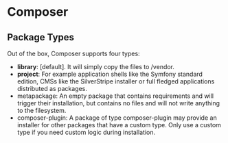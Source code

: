 # Composer

## Package Types

Out of the box, Composer supports four types:

- **library**: [default]. It will simply copy the files to /vendor.
- **project**: For example application shells like the Symfony standard edition, CMSs like the SilverStripe installer or full fledged applications distributed as packages.
- metapackage: An empty package that contains requirements and will trigger their installation, but contains no files and will not write anything to the filesystem.
- composer-plugin: A package of type composer-plugin may provide an installer for other packages that have a custom type. Only use a custom type if you need custom logic during installation. 
